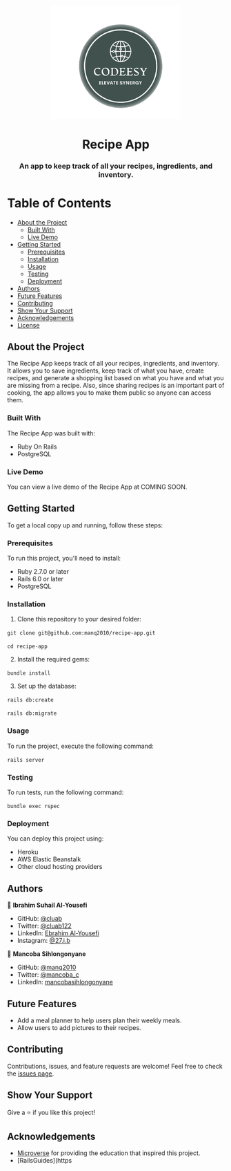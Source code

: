 <div align="center">
  <img src="logo.png" alt="logo" width="300" height="auto" />
  <br/>
  <h1>Recipe App</h1>
  <h3>An app to keep track of all your recipes, ingredients, and inventory.</h3>
</div>

# Table of Contents

- [About the Project](#about-the-project)
  - [Built With](#built-with)
  - [Live Demo](#live-demo)
- [Getting Started](#getting-started)
  - [Prerequisites](#prerequisites)
  - [Installation](#installation)
  - [Usage](#usage)
  - [Testing](#testing)
  - [Deployment](#deployment)
- [Authors](#authors)
- [Future Features](#future-features)
- [Contributing](#contributing)
- [Show Your Support](#show-your-support)
- [Acknowledgements](#acknowledgements)
- [License](#license)

## About the Project

The Recipe App keeps track of all your recipes, ingredients, and inventory. It allows you to save ingredients, keep track of what you have, create recipes, and generate a shopping list based on what you have and what you are missing from a recipe. Also, since sharing recipes is an important part of cooking, the app allows you to make them public so anyone can access them.

### Built With

The Recipe App was built with:

- Ruby On Rails
- PostgreSQL

### Live Demo

You can view a live demo of the Recipe App at COMING SOON.

## Getting Started

To get a local copy up and running, follow these steps:

### Prerequisites

To run this project, you'll need to install:

- Ruby 2.7.0 or later
- Rails 6.0 or later
- PostgreSQL

### Installation

1. Clone this repository to your desired folder:

`git clone git@github.com:manq2010/recipe-app.git`

`cd recipe-app`

2. Install the required gems:

`bundle install`

3. Set up the database:

`rails db:create`

`rails db:migrate`


### Usage

To run the project, execute the following command:

`rails server`


### Testing

To run tests, run the following command:

`bundle exec rspec`


### Deployment

You can deploy this project using:

- Heroku
- AWS Elastic Beanstalk
- Other cloud hosting providers

## Authors

👤 **Ibrahim Suhail Al-Yousefi**

- GitHub: [@cluab](https://github.com/Cluab)
- Twitter: [@cluab122](https://twitter.com/cluab122)
- LinkedIn: [Ebrahim Al-Yousefi](https://www.linkedin.com/in/ebrahim-alyousefi/)
- Instagram: [@27.i.b](https://www.instagram.com/27.i.b/)

👤 **Mancoba Sihlongonyane**

- GitHub: [@manq2010](https://github.com/manq2010/)
- Twitter: [@mancoba_c](https://twitter.com/mancoba_c/)
- LinkedIn: [mancobasihlongonyane](https://linkedin.com/in/mancobasihlongonyane/)

## Future Features

- Add a meal planner to help users plan their weekly meals.
- Allow users to add pictures to their recipes.

## Contributing

Contributions, issues, and feature requests are welcome! Feel free to check the [issues page](../../issues/).

## Show Your Support

Give a ⭐️ if you like this project!

## Acknowledgements

- [Microverse](https://www.microverse.org/) for providing the education that inspired this project.
- [RailsGuides](https





